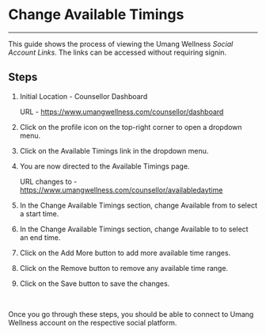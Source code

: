 # Change Available Timings

---

This guide shows the process of viewing the Umang Wellness _Social Account Links_.
The links can be accessed without requiring signin.

## Steps

1. Initial Location - Counsellor Dashboard

    URL - https://www.umangwellness.com/counsellor/dashboard

2. Click on the profile icon on the top-right corner to open a dropdown menu.

3. Click on the Available Timings link in the dropdown menu.

4. You are now directed to the Available Timings page.

    URL changes to - https://www.umangwellness.com/counsellor/availabledaytime

5. In the Change Available Timings section, change Available from to select a start time.

6. In the Change Available Timings section, change Available to to select an end time.

7. Click on the Add More button to add more available time ranges.

8. Click on the Remove button to remove any available time range.

9. Click on the Save button to save the changes.

    <br/>

Once you go through these steps, you should be able to connect to Umang Wellness account on the respective social platform.